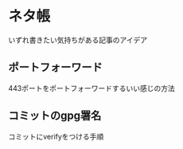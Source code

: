 # ネタ帳

いずれ書きたい気持ちがある記事のアイデア

## ポートフォーワード

443ポートをポートフォーワードするいい感じの方法

## コミットのgpg署名

コミットにverifyをつける手順
